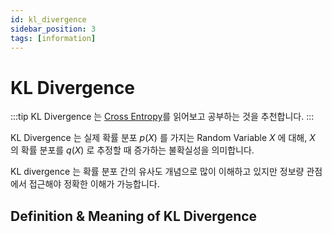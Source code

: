 ```yaml
---
id: kl_divergence
sidebar_position: 3
tags: [information]
---
```

# KL Divergence

:::tip
KL Divergence 는 [Cross Entropy](/docs/concepts/math/information/cross_entropy.md)를 읽어보고 공부하는 것을 추천합니다.
:::

KL Divergence 는 실제 확률 분포 $p(X)$ 를 가지는 Random Variable $X$ 에 대해, $X$ 의 확률 분포를 $q(X)$ 로 추정할 때 증가하는 불확실성을 의미합니다. 

KL divergence 는 확률 분포 간의 유사도 개념으로 많이 이해하고 있지만 정보량 관점에서 접근해야 정확한 이해가 가능합니다. 

## Definition & Meaning of KL Divergence